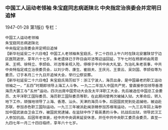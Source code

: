 ### 中国工人运动老领袖  朱宝庭同志病逝陕北  中央指定治丧委会并定明日追悼

1947-01-28
第1版()
专栏：

    中国工人运动老领袖
    朱宝庭同志病逝陕北
    中央指定治丧委会并定明日追悼
    【新华社延安二十六日电】中国工人老领袖朱宝庭氏，于二十四日上午六时在陕北安塞陕甘宁边区医院逝世，享年六十七岁。朱老遗体已于昨日由邓洁等迎运回延，下午七时在杨家岭由周恩来、王明、徐特立、李颉伯、邓洁等亲视入殓，停榇于中共中央大礼堂。为治礼朱老丧事，中共中央特指定成立治丧委员会，以刘少奇、康生、崔田夫、王庆元、王景云、吴剑国、李颉伯等为委员，订于本月二十九日开追悼大会，举行公祭安葬。
    【新华社延安二十六日电】朱宝庭氏简历如下：浙江宁波人，海员出身，是中国最老的职工运动领袖之一，“五四”时期即领导上海工人斗争。一九二二年加入中国共产党，曾直接参加领导香港海员大罢工与“五卅”运动。四次出席中国劳动大会及太平洋职工大会，先后被选任中国总工会委员、太平洋职工国际委员、海员职工国际委员等职，在此期间曾两次被捕入狱。大革命后，转入地下工作，顽强地领导了上海、香港、汕头、天津的海员斗争，后因国民党到处追捕他，被迫赴苏联，参加赤色职工国际运动。一九三三年被派赴闽浙赣参加苏维埃运动，一九三五年回上海参加中国武装自卫会工作，被国民党逮捕，在监狱中作了极英勇的斗争。抗战后出狱，领导武汉工人参加抗战。后因年老体衰，经中共中央调来延安休息，并任中共中央职工委员会委员，直至一九四七年一月二十四日临终，享年六十七岁。
